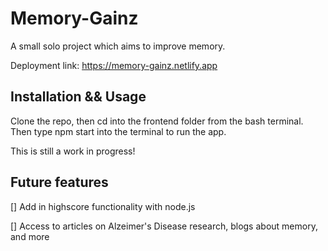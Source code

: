 # Memory-Gainz

A small solo project which aims to improve memory.

Deployment link: 
https://memory-gainz.netlify.app

## Installation && Usage

Clone the repo, then cd into the frontend folder from the bash terminal. Then type npm start into the terminal to run the app.

This is still a work in progress!

## Future features

[] Add in highscore functionality with node.js

[] Access to articles on Alzeimer's Disease research, blogs about memory, and more

